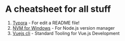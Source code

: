 # A cheatsheet for all stuff

1. [Typora](https://typora.io/#windows) - For edit a README file!
2. [NVM for Windows](https://github.com/coreybutler/nvm-windows) - For Node.js version manager
3. [Vuejs cli](https://cli.vuejs.org/) - Standard Tooling for Vue.js Development
